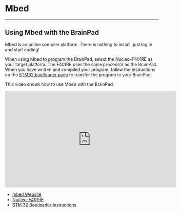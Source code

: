 # Mbed
---
## Using Mbed with the BrainPad

Mbed is an online compiler platform. There is nothing to install, just log in and start coding!

When using Mbed to program the BrainPad, select the Nucleo-F401RE as your target platform.  The F401RE uses the same processor as the BrainPad.  When you have written and compiled your program, follow the instructions on the [STM32 bootloader page](stm32-bootloader.md) to transfer the program to your BrainPad.

This video shows how to use Mbed with the BrainPad.

<iframe width="560" height="315" src="https://www.youtube.com/embed/8qcKctDvV_4" frameborder="0" allowfullscreen></iframe>

* [mbed Website](https://developer.mbed.org/)
* [Nucleo-F401RE](https://developer.mbed.org/platforms/ST-Nucleo-F401RE/)
* [STM 32 Bootloader Instructions](stm32-bootloader.md)


